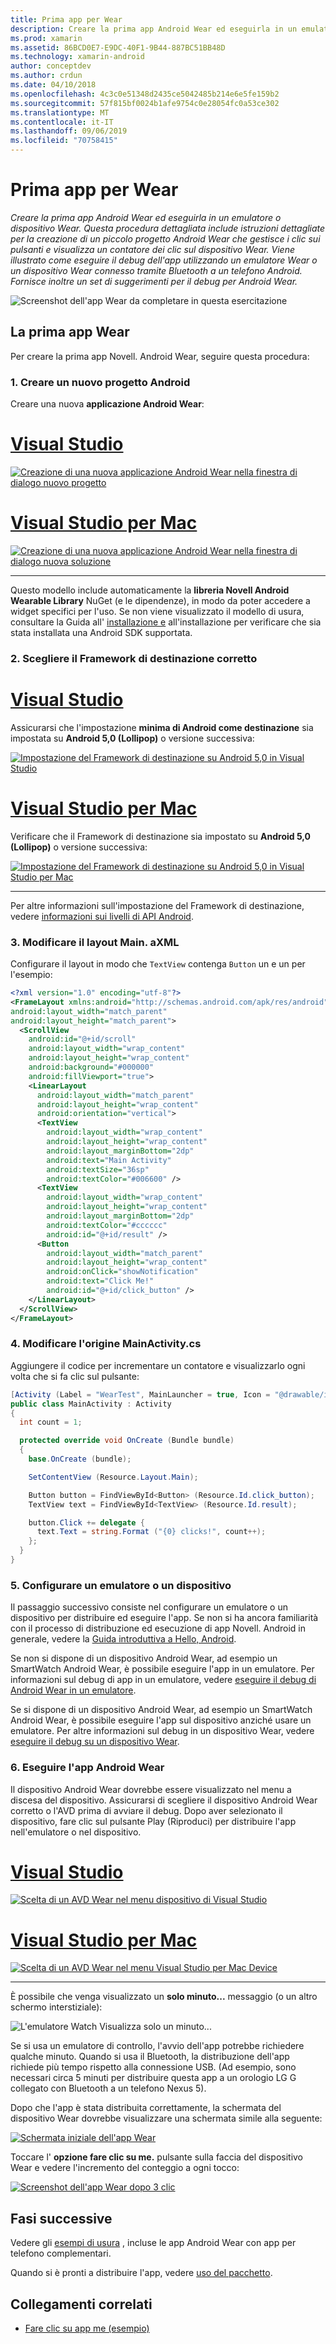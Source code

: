 ```yaml
---
title: Prima app per Wear
description: Creare la prima app Android Wear ed eseguirla in un emulatore o dispositivo Wear. Questa procedura dettagliata include istruzioni dettagliate per la creazione di un piccolo progetto Android Wear che gestisce i clic sui pulsanti e visualizza un contatore dei clic sul dispositivo Wear. Viene illustrato come eseguire il debug dell'app utilizzando un emulatore Wear o un dispositivo Wear connesso tramite Bluetooth a un telefono Android. Fornisce inoltre un set di suggerimenti per il debug per Android Wear.
ms.prod: xamarin
ms.assetid: 86BCD0E7-E9DC-40F1-9B44-887BC51BB48D
ms.technology: xamarin-android
author: conceptdev
ms.author: crdun
ms.date: 04/10/2018
ms.openlocfilehash: 4c3c0e51348d2435ce5042485b214e6e5fe159b2
ms.sourcegitcommit: 57f815bf0024b1afe9754c0e28054fc0a53ce302
ms.translationtype: MT
ms.contentlocale: it-IT
ms.lasthandoff: 09/06/2019
ms.locfileid: "70758415"
---
```

# <a name="hello-wear"></a>Prima app per Wear

_Creare la prima app Android Wear ed eseguirla in un emulatore o dispositivo Wear. Questa procedura dettagliata include istruzioni dettagliate per la creazione di un piccolo progetto Android Wear che gestisce i clic sui pulsanti e visualizza un contatore dei clic sul dispositivo Wear. Viene illustrato come eseguire il debug dell'app utilizzando un emulatore Wear o un dispositivo Wear connesso tramite Bluetooth a un telefono Android. Fornisce inoltre un set di suggerimenti per il debug per Android Wear._

![Screenshot dell'app Wear da completare in questa esercitazione](hello-wear-images/example.png)

## <a name="your-first-wear-app"></a>La prima app Wear

Per creare la prima app Novell. Android Wear, seguire questa procedura:

### <a name="1-create-a-new-android-project"></a>1. Creare un nuovo progetto Android

Creare una nuova **applicazione Android Wear**:

# <a name="visual-studiotabwindows"></a>[Visual Studio](#tab/windows)

[![Creazione di una nuova applicazione Android Wear nella finestra di dialogo nuovo progetto](hello-wear-images/vs/new-solution-sml.w157.png)](hello-wear-images/vs/new-solution.w157.png#lightbox)

# <a name="visual-studio-for-mactabmacos"></a>[Visual Studio per Mac](#tab/macos)

[![Creazione di una nuova applicazione Android Wear nella finestra di dialogo nuova soluzione](hello-wear-images/xs/new-solution-sml.png)](hello-wear-images/xs/new-solution.png#lightbox)

-----

Questo modello include automaticamente la **libreria Novell Android Wearable Library** NuGet (e le dipendenze), in modo da poter accedere a widget specifici per l'uso. Se non viene visualizzato il modello di usura, consultare la Guida all' [installazione e](~/android/wear/get-started/installation.md) all'installazione per verificare che sia stata installata una Android SDK supportata. 

### <a name="2-choose-the-correct-target-framework"></a>2. Scegliere il **Framework di destinazione** corretto

# <a name="visual-studiotabwindows"></a>[Visual Studio](#tab/windows)

Assicurarsi che l'impostazione **minima di Android come destinazione** sia impostata su **Android 5,0 (Lollipop)** o versione successiva: 

[![Impostazione del Framework di destinazione su Android 5,0 in Visual Studio](hello-wear-images/vs/target-framework-sml.png)](hello-wear-images/vs/target-framework.png#lightbox)

# <a name="visual-studio-for-mactabmacos"></a>[Visual Studio per Mac](#tab/macos)

Verificare che il Framework di destinazione sia impostato su **Android 5,0 (Lollipop)** o versione successiva:

[![Impostazione del Framework di destinazione su Android 5,0 in Visual Studio per Mac](hello-wear-images/xs/target-framework-sml.png)](hello-wear-images/xs/target-framework.png#lightbox)

-----

Per altre informazioni sull'impostazione del Framework di destinazione, vedere [informazioni sui livelli di API Android](~/android/app-fundamentals/android-api-levels.md).

### <a name="3-edit-the-mainaxml-layout"></a>3. Modificare il layout **Main. aXML**

Configurare il layout in modo che `TextView` contenga `Button` un e un per l'esempio: 

```xml
<?xml version="1.0" encoding="utf-8"?>
<FrameLayout xmlns:android="http://schemas.android.com/apk/res/android"
android:layout_width="match_parent"
android:layout_height="match_parent">
  <ScrollView
    android:id="@+id/scroll"
    android:layout_width="wrap_content"
    android:layout_height="wrap_content"
    android:background="#000000"
    android:fillViewport="true">
    <LinearLayout
      android:layout_width="match_parent"
      android:layout_height="wrap_content"
      android:orientation="vertical">
      <TextView
        android:layout_width="wrap_content"
        android:layout_height="wrap_content"
        android:layout_marginBottom="2dp"
        android:text="Main Activity"
        android:textSize="36sp"
        android:textColor="#006600" />
      <TextView
        android:layout_width="wrap_content"
        android:layout_height="wrap_content"
        android:layout_marginBottom="2dp"
        android:textColor="#cccccc"
        android:id="@+id/result" />
      <Button
        android:layout_width="match_parent"
        android:layout_height="wrap_content"
        android:onClick="showNotification"
        android:text="Click Me!"
        android:id="@+id/click_button" />
    </LinearLayout>
  </ScrollView>
</FrameLayout>
```

### <a name="4-edit-the-mainactivitycs-source"></a>4. Modificare l'origine **MainActivity.cs**

Aggiungere il codice per incrementare un contatore e visualizzarlo ogni volta che si fa clic sul pulsante: 

```csharp
[Activity (Label = "WearTest", MainLauncher = true, Icon = "@drawable/icon")]
public class MainActivity : Activity
{
  int count = 1;

  protected override void OnCreate (Bundle bundle)
  {
    base.OnCreate (bundle);

    SetContentView (Resource.Layout.Main);

    Button button = FindViewById<Button> (Resource.Id.click_button);
    TextView text = FindViewById<TextView> (Resource.Id.result);

    button.Click += delegate {
      text.Text = string.Format ("{0} clicks!", count++);
    };
  }
}
```

### <a name="5-setup-an-emulator-or-device"></a>5. Configurare un emulatore o un dispositivo

Il passaggio successivo consiste nel configurare un emulatore o un dispositivo per distribuire ed eseguire l'app. Se non si ha ancora familiarità con il processo di distribuzione ed esecuzione di app Novell. Android in generale, vedere la [Guida introduttiva a Hello, Android](~/android/get-started/hello-android/hello-android-quickstart.md).

Se non si dispone di un dispositivo Android Wear, ad esempio un SmartWatch Android Wear, è possibile eseguire l'app in un emulatore. Per informazioni sul debug di app in un emulatore, vedere [eseguire il debug di Android Wear in un emulatore](~/android/wear/deploy-test/debug-on-emulator.md).

Se si dispone di un dispositivo Android Wear, ad esempio un SmartWatch Android Wear, è possibile eseguire l'app sul dispositivo anziché usare un emulatore. Per altre informazioni sul debug in un dispositivo Wear, vedere [eseguire il debug su un dispositivo Wear](~/android/wear/deploy-test/debug-on-device.md).

### <a name="6-run-the-android-wear-app"></a>6. Eseguire l'app Android Wear

Il dispositivo Android Wear dovrebbe essere visualizzato nel menu a discesa del dispositivo. Assicurarsi di scegliere il dispositivo Android Wear corretto o l'AVD prima di avviare il debug. Dopo aver selezionato il dispositivo, fare clic sul pulsante Play (Riproduci) per distribuire l'app nell'emulatore o nel dispositivo.

# <a name="visual-studiotabwindows"></a>[Visual Studio](#tab/windows)

[![Scelta di un AVD Wear nel menu dispositivo di Visual Studio](hello-wear-images/vs/choose-wear-sim.png)](hello-wear-images/vs/choose-wear-sim.png#lightbox)

# <a name="visual-studio-for-mactabmacos"></a>[Visual Studio per Mac](#tab/macos)

[![Scelta di un AVD Wear nel menu Visual Studio per Mac Device](hello-wear-images/xs/choose-wear-sim.png)](hello-wear-images/xs/choose-wear-sim.png#lightbox)

-----

È possibile che venga visualizzato un **solo minuto...** messaggio (o un altro schermo interstiziale): 

![L'emulatore Watch Visualizza solo un minuto...](hello-wear-images/please-wait.png)

Se si usa un emulatore di controllo, l'avvio dell'app potrebbe richiedere qualche minuto. Quando si usa il Bluetooth, la distribuzione dell'app richiede più tempo rispetto alla connessione USB. (Ad esempio, sono necessari circa 5 minuti per distribuire questa app a un orologio LG G collegato con Bluetooth a un telefono Nexus 5).

Dopo che l'app è stata distribuita correttamente, la schermata del dispositivo Wear dovrebbe visualizzare una schermata simile alla seguente:

[![Schermata iniziale dell'app Wear](hello-wear-images/mainactivity-screen.png)](hello-wear-images/mainactivity-screen.png#lightbox)

Toccare l' **opzione fare clic su me.** pulsante sulla faccia del dispositivo Wear e vedere l'incremento del conteggio a ogni tocco:

[![Screenshot dell'app Wear dopo 3 clic](hello-wear-images/mainactivity-counts.png)](hello-wear-images/mainactivity-counts.png#lightbox)

## <a name="next-steps"></a>Fasi successive

Vedere gli [esempi di usura](https://docs.microsoft.com/samples/browse/?products=xamarin&term=Xamarin.Android+wear) , incluse le app Android Wear con app per telefono complementari.

Quando si è pronti a distribuire l'app, vedere [uso del pacchetto](~/android/wear/deploy-test/packaging.md).

## <a name="related-links"></a>Collegamenti correlati

- [Fare clic su app me (esempio)](https://docs.microsoft.com/samples/xamarin/monodroid-samples/wear-weartest)
